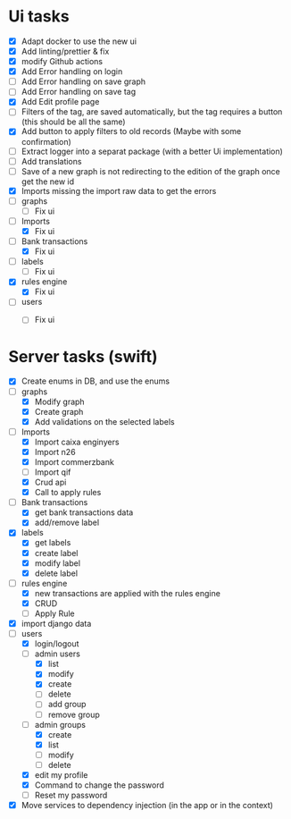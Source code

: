 # Ui tasks
* [x] Adapt docker to use the new ui
* [x] Add linting/prettier & fix
* [x] modify Github actions
* [x] Add Error handling on login
* [ ] Add Error handling on save graph
* [ ] Add Error handling on save tag
* [x] Add Edit profile page
* [ ] Filters of the tag, are saved automatically, but the tag requires a button (this should be all the same)
* [x] Add button to apply filters to old records (Maybe with some confirmation)
* [ ] Extract logger into a separat package (with a better Ui implementation)
* [ ] Add translations
* [ ] Save of a new graph is not redirecting to the edition of the graph once get the new id
* [x] Imports missing the import raw data to get the errors
* [ ] graphs
  * [ ] Fix ui
* [ ] Imports
  * [x] Fix ui
* [ ] Bank transactions
  * [x] Fix ui
* [ ] labels
  * [ ] Fix ui
* [x] rules engine
  * [x] Fix ui
* [ ] users
  * [ ] Fix ui


# Server tasks (swift)
* [x] Create enums in DB, and use the enums
* [ ] graphs
  * [x] Modify graph
  * [x] Create graph
  * [x] Add validations on the selected labels
* [ ] Imports
  * [x] Import caixa enginyers
  * [x] Import n26
  * [x] Import commerzbank
  * [ ] Import qif
  * [x] Crud api
  * [x] Call to apply rules
* [ ] Bank transactions
  * [x] get bank transactions data
  * [x] add/remove label
* [x] labels
  * [x] get labels
  * [x] create label
  * [x] modify label
  * [x] delete label
* [ ] rules engine
  * [x] new transactions are applied with the rules engine
  * [x] CRUD
  * [ ] Apply Rule
* [x] import django data
* [ ] users
  * [x] login/logout
  * [ ] admin users
    * [x] list
    * [x] modify
    * [x] create
    * [ ] delete
    * [ ] add group
    * [ ] remove group
  * [ ] admin groups
    * [x] create
    * [x] list
    * [ ] modify
    * [ ] delete
  * [x] edit my profile
  * [x] Command to change the password
  * [ ] Reset my password
* [x] Move services to dependency injection (in the app or in the context)
